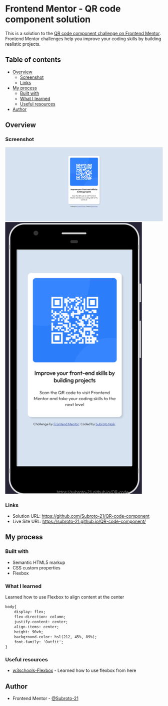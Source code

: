 # Frontend Mentor - QR code component solution

This is a solution to the [QR code component challenge on Frontend Mentor](https://www.frontendmentor.io/challenges/qr-code-component-iux_sIO_H). Frontend Mentor challenges help you improve your coding skills by building realistic projects. 

## Table of contents

- [Overview](#overview)
  - [Screenshot](#screenshot)
  - [Links](#links)
- [My process](#my-process)
  - [Built with](#built-with)
  - [What I learned](#what-i-learned)
  - [Useful resources](#useful-resources)
- [Author](#author)

## Overview

### Screenshot

![Desktop](./Desktop.png)
![Mobile](./Mobile.png)

### Links

- Solution URL: https://github.com/Subroto-21/QR-code-component
- Live Site URL: https://subroto-21.github.io/QR-code-component/

## My process

### Built with

- Semantic HTML5 markup
- CSS custom properties
- Flexbox

### What I learned

Learned how to use Flexbox to align content at the center
```
body{
    display: flex;
    flex-direction: column;
    justify-content: center;
    align-items: center;
    height: 90vh;
    background-color: hsl(212, 45%, 89%);
    font-family: 'Outfit';
}
```

### Useful resources

- [w3schools-Flexbox](https://www.w3schools.com/css/css3_flexbox.asp) - Learned how to use flexbox from here

## Author
- Frontend Mentor - [@Subroto-21](https://www.frontendmentor.io/profile/Subroto-21)


